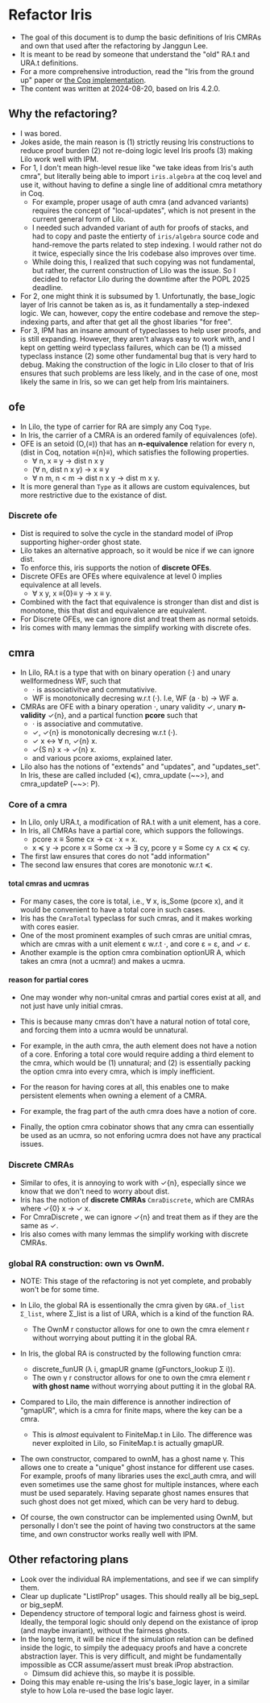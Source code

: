 # Refactor Iris

- The goal of this document is to dump the basic definitions of Iris CMRAs and own that used after the refactoring by Janggun Lee.
- It is meant to be read by someone that understand the "old" RA.t and URA.t definitions.
- For a more comprehensive introduction, read the "Iris from the ground up" paper or
  [the Coq implementation](https://gitlab.mpi-sws.org/iris/iris).
- The content was written at 2024-08-20, based on Iris 4.2.0.

## Why the refactoring?

- I was bored.
- Jokes aside, the main reason is (1) strictly reusing Iris constructions to reduce
  proof burden (2) not re-doing logic level Iris proofs (3) making Lilo work well
  with IPM.
- For 1, I don't mean high-level resue like "we take ideas from Iris's auth cmra",
  but literally being able to import `iris.algebra` at the coq level and use it, without having to define a single line of additional cmra metathory in Coq.
  - For example, proper usage of auth cmra (and advanced variants) requires the
    concept of "local-updates", which is not present in the current general form of Lilo.
  - I needed such advanded variant of auth for proofs of stacks, and had to copy and
    paste the entierty of `iris/algebra` source code and hand-remove the parts
    related to step indexing. I would rather not do it twice, especially since the
    Iris codebase also improves over time.
  - While doing this, I realized that such copying was not fundamental, but rather,
    the current construction of Lilo was the issue. So I decided to refactor Lilo
    during the downtime after the POPL 2025 deadline.
- For 2, one might think it is subsumed by 1. Unfortunatly, the base_logic
  layer of Iris cannot be taken as is, as it fundamentally a step-indexed
  logic. We can, however, copy the entire codebase and remove the
  step-indexing parts, and after that get all the ghost libaries "for free".
- For 3, IPM has an insane amount of typeclasses to help user proofs, and is still
  expanding. However, they aren't always easy to work with, and I kept on getting
  weird typeclass failures, which can be (1) a missed typeclass instance (2) some
  other fundamental bug that is very hard to debug. Making the construction of the
  logic in Lilo closer to that of Iris ensures that such problems are less likely,
  and in the case of one, most likely the same in Iris, so we can get help from Iris
  maintainers.

## ofe

- In Lilo, the type of carrier for RA are simply any Coq `Type`.
- In Iris, the carrier of a CMRA is an ordered family of equivalences (ofe).
- OFE is an setoid (O,(≡)) that has an **n-equivalence** relation for every n,
  (dist in Coq, notation ≡{n}≡), which satisfies the following properties.
  - ∀ n, x ≡ y → dist n x y
  - (∀ n, dist n x y) → x ≡ y
  - ∀ n m, n < m → dist n x y → dist m x y.
- It is more general than `Type` as it allows are custom equivalences, but more restrictive due to the existance of dist.

### Discrete ofe

- Dist is required to solve the cycle in the standard model of iProp supporting higher-order ghost state.
- Lilo takes an alternative approach, so it would be nice if we can ignore dist.
- To enforce this, iris supports the notion of **discrete OFEs**.
- Discrete OFEs are OFEs where equivalence at level 0 implies equivalence at all levels.
  - ∀ x y, x ≡{0}≡ y → x ≡ y.
- Combined with the fact that equivalence is stronger than dist and dist is monotone, this that dist and equivalence are equivalent.
- For Discrete OFEs, we can ignore dist and treat them as normal setoids.
- Iris comes with many lemmas the simplify working with discrete ofes.

## cmra

- In Lilo, RA.t is a type that with on binary operation (⋅) and unary wellformedness WF, such that
  - ⋅ is associativitve and commutativive.
  - WF is monotonically decresing w.r.t (⋅). I.e, WF (a ⋅ b) → WF a.
- CMRAs are OFE with a binary operation ⋅, unary validity ✓, unary **n-validity** ✓{n}, and a partical function **pcore** such that
  - ⋅ is associative and commutative.
  - ✓, ✓{n} is monotonically decresing w.r.t (⋅).
  - ✓ x ↔ ∀ n, ✓{n} x.
  - ✓{S n} x → ✓{n} x.
  - and various pcore axioms, explained later.
- Lilo also has the notions of "extends" and "updates", and "updates_set". In Iris, these are called included (≼), cmra_update (\~~>), and cmra_updateP (~~>: P).

### Core of a cmra

- In Lilo, only URA.t, a modification of RA.t with a unit element, has a core.
- In Iris, all CMRAs have a partial core, which suppors the followings.
  - pcore x ≡ Some cx → cx ⋅ x = x.
  - x ≼ y → pcore x ≡ Some cx → ∃ cy, pcore y ≡ Some cy ∧ cx ≼ cy.
- The first law ensures that cores do not "add information"
- The second law ensures that cores are monotonic w.r.t ≼.

#### total cmras and ucmras

- For many cases, the core is total, i.e., ∀ x, is_Some (pcore x), and it would be convenient to have a total core in such cases.
- Iris has the `CmraTotal` typeclass for such cmras, and it makes working with cores easier.
- One of the most prominent examples of such cmras are unitial cmras, which are cmras with a unit element ε w.r.t ⋅, and core ε = ε, and ✓ ε.
- Another example is the option cmra combination optionUR A, which takes an cmra (not a ucmra!) and makes a ucmra.

#### reason for partial cores

- One may wonder why non-unital cmras and partial cores exist at all, and not just have unly initial cmras.
- This is because many cmras don't have a natural notion of total core, and forcing them into a ucmra would be unnatural.
- For example, in the auth cmra, the auth element does not have a notion of a core. Enforing a total core would require adding a third element to the cmra, which would be (1) unnatural; and (2) is essentially packing the option cmra into every cmra, which is imply inefficient.

- For the reason for having cores at all, this enables one to make persistent elements when owning a element of a CMRA.
- For example, the frag part of the auth cmra does have a notion of core.
- Finally, the option cmra cobinator shows that any cmra can essentially be used as an ucmra, so not enforing ucmra does not have any practical issues.


### Discrete CMRAs

- Similar to ofes, it is annoying to work with ✓{n}, especially since we know that we don't need to worry about dist.
- Iris has the notion of **discrete CMRAs** `CmraDiscrete`, which are CMRAs where ✓{0} x → ✓ x.
- For CmraDiscrete , we can ignore ✓{n} and treat them as if they are the same as ✓.
- Iris also comes with many lemmas the simplify working with discrete CMRAs.

### global RA construction: own vs OwnM.

- NOTE: This stage of the refactoring is not yet complete, and probably won't be for some time.

- In Lilo, the global RA is essentionally the cmra given by `GRA.of_list Σ_list`, where Σ_list is a list of URA, which is a kind of the function RA.
  - The OwnM r constuctor allows for one to own the cmra element r without worrying about putting it in the global RA.

- In Iris, the global RA is constructed by the following function cmra:
  - discrete_funUR (λ i,
        gmapUR gname (gFunctors_lookup Σ i)).
  - The own γ r constructor allows for one to own the cmra element r **with ghost name** without worrying about putting it in the global RA.
- Compared to Lilo, the main difference is annother indirection of "gmapUR", which is a cmra for finite maps, where the key can be a cmra.
  - This is _almost_ equivalent to FiniteMap.t in Lilo. The difference was never exploited in Lilo, so FiniteMap.t is actually gmapUR.

- The own constructor, compared to ownM, has a ghost name γ. This allows one to create a "unique" ghost instance for different use cases. For example, proofs of many libraries uses the excl_auth cmra, and will even sometimes use the same ghost for multiple instances, where each must be used separately. Having separate ghost names ensures that such ghost does not get mixed, which can be very hard to debug.

- Of course, the own constructor can be implemented using OwnM, but personally I don't see the point of having two constructors at the same time, and own constructor works really well with IPM.

## Other refactoring plans

- Look over the individual RA implementations, and see if we can simplify them.
- Clear up duplicate "ListIProp" usages. This should really all be big_sepL or big_sepM.
- Dependency structore of temporal logic and fairness ghost is weird. Ideally, the temporal logic should only depend on the existance of iprop (and maybe invariant), without the fairness ghosts.
- In the long term, it will be nice if the simulation relation can be
  defined inside the logic, to simpily the adequacy proofs and have a
  concrete abstraction layer. This is very difficult, and might be
  fundamentally impossible as CCR assume/assert must break iProp
  abstraction.
  - Dimsum did achieve this, so maybe it is possible.
- Doing this may enable re-using the Iris's base_logic layer, in a similar
  style to how Lola re-used the base logic layer.
